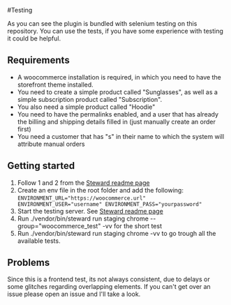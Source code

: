 #Testing

As you can see the plugin is bundled with selenium testing on this repository. You can use the tests, if you have some experience with testing it could be helpful. 

## Requirements

* A woocommerce installation is required, in which you need to have the storefront theme installed. 
* You need to create a simple product called "Sunglasses", as well as a simple subscription product called "Subscription". 
* You also need a simple product called "Hoodie"
* You need to have the permalinks enabled, and a user that has already the billing and shipping details filled in (just manually create an order first)
* You need a customer that has "s" in their name to which the system will attribute manual orders

## Getting started

1. Follow 1 and 2 from the [Steward readme page](https://github.com/lmc-eu/steward#getting-started)
2. Create an env file in the root folder and add the following:
`
ENVIRONMENT_URL="https://woocommerce.url"
ENVIRONMENT_USER="username"
ENVIRONMENT_PASS="yourpassword"
`
3. Start the testing server. See
[Steward readme page](https://github.com/lmc-eu/steward#4-run-your-tests)
4. Run  ./vendor/bin/steward run staging chrome --group="woocommerce_test" -vv for the short test
5. Run  ./vendor/bin/steward run staging chrome -vv to go trough all the available tests.

## Problems

Since this is a frontend test, its not always consistent, due to delays or some glitches regarding overlapping elements. If you can't get over an issue please open an issue and I'll take a look. 